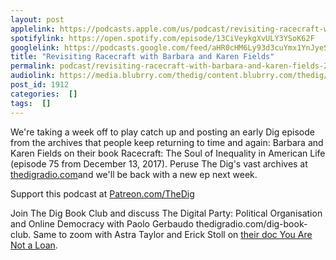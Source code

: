 ```yaml
---
layout: post
applelink: https://podcasts.apple.com/us/podcast/revisiting-racecraft-with-barbara-and-karen-fields/id1043245989?i=1000511732939
spotifylink: https://open.spotify.com/episode/13CiVeykgXvULY3YSoK62F
googlelink: https://podcasts.google.com/feed/aHR0cHM6Ly93d3cuYmx1YnJyeS5jb20vZmVlZHMvdGhlZGlnLnhtbA/episode/aHR0cHM6Ly93d3cudGhlZGlncmFkaW8uY29tLz9wPTE5MTI?sa=X&ved=0CAUQkfYCahcKEwi44f7r1b-AAxUAAAAAHQAAAAAQNg
title: "Revisiting Racecraft with Barbara and Karen Fields"
permalink: podcast/revisiting-racecraft-with-barbara-and-karen-fields-2/
audiolink: https://media.blubrry.com/thedig/content.blubrry.com/thedig/The_Dig-EP_295-Fields.mp3
post_id: 1912
categories:  []
tags:  []
---
```


We're taking a week off to play catch up and posting an early Dig episode from the archives that people keep returning to time and again: Barbara and Karen Fields on their book 
Racecraft: The Soul of Inequality in American Life (episode 75 from December 13, 2017). Peruse The Dig's vast archives at 
[thedigradio.com](https://thedigradio.com)and we'll be back with a new ep next week.

Support this podcast at 
[Patreon.com/TheDig](https://Patreon.com/TheDig)

Join The Dig Book Club and discuss The Digital Party: Political Organisation and Online Democracy with Paolo Gerbaudo thedigradio.com/dig-book-club. Same to zoom with Astra Taylor and Erick Stoll on 
[their doc 
You Are Not a Loan](https://theintercept.com/2021/01/25/student-debt-you-are-not-a-loan-film/).
